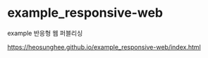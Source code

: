 # example_responsive-web
example 반응형 웹 퍼블리싱

https://heosunghee.github.io/example_responsive-web/index.html
